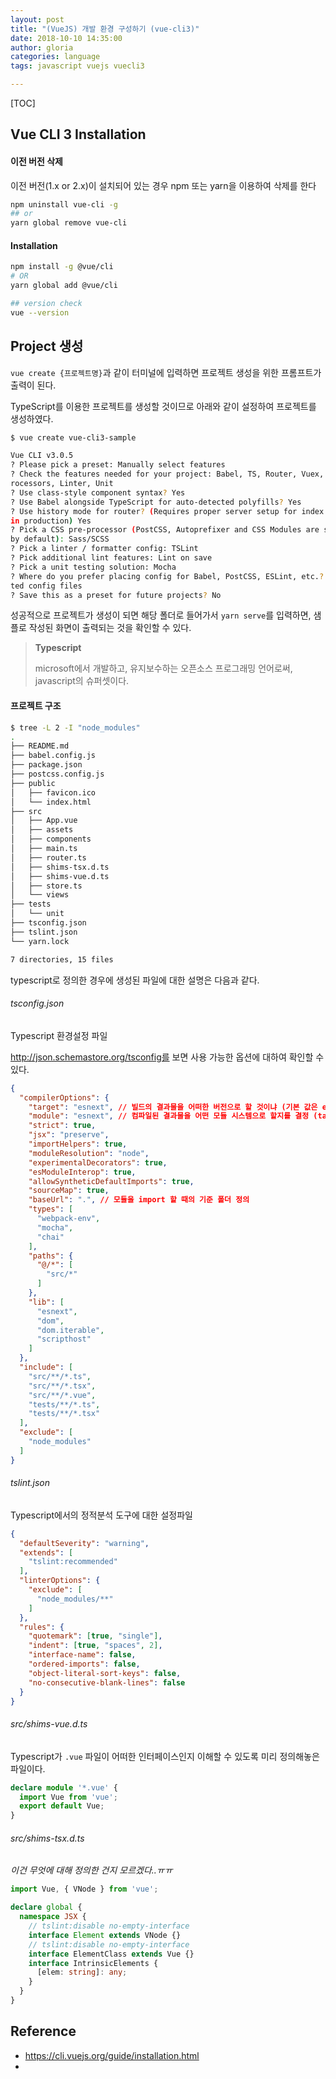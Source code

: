 ```yaml
---
layout: post
title: "(VueJS) 개발 환경 구성하기 (vue-cli3)"
date: 2018-10-10 14:35:00
author: gloria
categories: language
tags: javascript vuejs vuecli3

---
```


[TOC]



## Vue CLI 3 Installation

#### 이전 버전 삭제

이전 버전(1.x or 2.x)이 설치되어 있는 경우 npm 또는 yarn을 이용하여 삭제를 한다

```bash
npm uninstall vue-cli -g
## or
yarn global remove vue-cli
```



#### Installation

```bash
npm install -g @vue/cli
# OR
yarn global add @vue/cli

## version check
vue --version
```



## Project 생성

`vue create {프로젝트명}`과 같이 터미널에 입력하면 프로젝트 생성을 위한 프롬프트가 출력이 된다.

TypeScript를 이용한 프로젝트를 생성할 것이므로 아래와 같이 설정하여 프로젝트를 생성하였다.

```bash
$ vue create vue-cli3-sample

Vue CLI v3.0.5
? Please pick a preset: Manually select features
? Check the features needed for your project: Babel, TS, Router, Vuex, CSS Pre-p
rocessors, Linter, Unit
? Use class-style component syntax? Yes
? Use Babel alongside TypeScript for auto-detected polyfills? Yes
? Use history mode for router? (Requires proper server setup for index fallback
in production) Yes
? Pick a CSS pre-processor (PostCSS, Autoprefixer and CSS Modules are supported
by default): Sass/SCSS
? Pick a linter / formatter config: TSLint
? Pick additional lint features: Lint on save
? Pick a unit testing solution: Mocha
? Where do you prefer placing config for Babel, PostCSS, ESLint, etc.? In dedica
ted config files
? Save this as a preset for future projects? No
```

성공적으로 프로젝트가 생성이 되면 해당 폴더로 들어가서 `yarn serve`를 입력하면, 샘플로 작성된 화면이 출력되는 것을 확인할 수 있다.

> **Typescript**
>
> microsoft에서 개발하고, 유지보수하는 오픈소스 프로그래밍 언어로써, javascript의 슈퍼셋이다.

#### 프로젝트 구조

```bash
$ tree -L 2 -I "node_modules"
.
├── README.md
├── babel.config.js
├── package.json
├── postcss.config.js
├── public
│   ├── favicon.ico
│   └── index.html
├── src
│   ├── App.vue
│   ├── assets
│   ├── components
│   ├── main.ts
│   ├── router.ts
│   ├── shims-tsx.d.ts
│   ├── shims-vue.d.ts
│   ├── store.ts
│   └── views
├── tests
│   └── unit
├── tsconfig.json
├── tslint.json
└── yarn.lock

7 directories, 15 files
```

typescript로 정의한 경우에 생성된 파일에 대한 설명은 다음과 같다.

###### tsconfig.json

Typescript 환경설정 파일

http://json.schemastore.org/tsconfig를 보면 사용 가능한 옵션에 대하여 확인할 수 있다.

```json
{
  "compilerOptions": {
    "target": "esnext", // 빌드의 결과물을 어떠한 버전으로 할 것이냐 (기본 값은 es3)
    "module": "esnext", // 컴파일된 결과물을 어떤 모듈 시스템으로 할지를 결정 (target이 es6이면 es6, 그 외에는 commonjs가 기본 값)
    "strict": true,
    "jsx": "preserve",
    "importHelpers": true,
    "moduleResolution": "node",
    "experimentalDecorators": true,
    "esModuleInterop": true,
    "allowSyntheticDefaultImports": true,
    "sourceMap": true,
    "baseUrl": ".", // 모듈을 import 할 때의 기준 폴더 정의
    "types": [
      "webpack-env",
      "mocha",
      "chai"
    ],
    "paths": {
      "@/*": [
        "src/*"
      ]
    },
    "lib": [
      "esnext",
      "dom",
      "dom.iterable",
      "scripthost"
    ]
  },
  "include": [
    "src/**/*.ts",
    "src/**/*.tsx",
    "src/**/*.vue",
    "tests/**/*.ts",
    "tests/**/*.tsx"
  ],
  "exclude": [
    "node_modules"
  ]
}
```



###### tslint.json

Typescript에서의 정적분석 도구에 대한 설정파일

```json
{
  "defaultSeverity": "warning",
  "extends": [
    "tslint:recommended"
  ],
  "linterOptions": {
    "exclude": [
      "node_modules/**"
    ]
  },
  "rules": {
    "quotemark": [true, "single"],
    "indent": [true, "spaces", 2],
    "interface-name": false,
    "ordered-imports": false,
    "object-literal-sort-keys": false,
    "no-consecutive-blank-lines": false
  }
}
```



###### src/shims-vue.d.ts

Typescript가 `.vue` 파일이 어떠한 인터페이스인지 이해할 수 있도록 미리 정의해놓은 파일이다.

```typescript
declare module '*.vue' {
  import Vue from 'vue';
  export default Vue;
}
```



###### src/shims-tsx.d.ts

*이건 무엇에 대해 정의한 건지 모르겠다..ㅠㅠ*

```typescript
import Vue, { VNode } from 'vue';

declare global {
  namespace JSX {
    // tslint:disable no-empty-interface
    interface Element extends VNode {}
    // tslint:disable no-empty-interface
    interface ElementClass extends Vue {}
    interface IntrinsicElements {
      [elem: string]: any;
    }
  }
}
```



## Reference

- https://cli.vuejs.org/guide/installation.html
- 